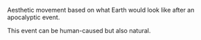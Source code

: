 Aesthetic movement based on what Earth would look like after an apocalyptic event.

This event can be human-caused but also natural.